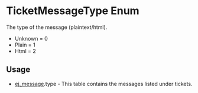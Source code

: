 <properties generated="1" SortOrder="990" />

# TicketMessageType Enum

The type of the message (plaintext/html).

* Unknown = 0
* Plain = 1
* Html = 2

## Usage
* [ej_message](ej_message.md).type - This table contains the messages listed under tickets.

